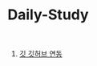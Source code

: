 # Daily-Study

<br/>

1. [깃 깃허브 연동](https://github.com/jihytt/Daily-Study/blob/main/Git/%EA%B9%83%20%EA%B9%83%ED%97%88%EB%B8%8C%20%EC%97%B0%EB%8F%99.md)
